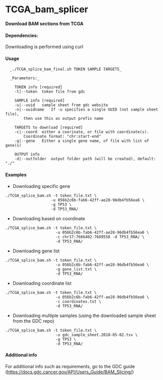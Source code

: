 # TCGA_bam_splicer

__Download BAM sections from TCGA__

#### __Dependencies:__

Downloading is performed using curl


#### __Usage__
```
  _./TCGA_splice_bam_final.sh TOKEN SAMPLE TARGETS_

  _Parameters:_
   
    TOKEN info [required]
    -t|--token	token file from gdc
    
    SAMPLE info [required]  
    -u|--uuid	sample sheet from gdc website
    -n|--uuidname	If -u specifies a single UUID (not sample sheet file),
        then use this as output prefix name

    TARGETS to download [required]
    -c|--coord	either a coorinate, or file with coordinate(s).
        Coordinate format: "chr:start-end"
    -g|--gene	Either a single gene name, of file with list of gene(s)

    OUTPUT info
    -d|--outfolder	output folder path (will be created), default: "./"
```

#### Examples

  * Downloading specific gene
  ```
./TCGA_splice_bam.sh -t token_file.txt \
                      -u 056b2c6b-fab6-42ff-ae28-96db4fb56ea6 \
                      -g TP53 \
                      -d TP53_RNA/
  ```
      
  * Downloading based on coordinate
```
./TCGA_splice_bam.sh -t token_file.txt \
                      -u 056b2c6b-fab6-42ff-ae28-96db4fb56ea6 \
                      -c chr17:7666402-7689550 -d TP53_RNA/ \
                      -d TP53_RNA/
```   
  * Downloading gene list
```
./TCGA_splice_bam.sh -t token_file.txt \
                      -u 056b2c6b-fab6-42ff-ae28-96db4fb56ea6 \
                      -g gene_list.txt \
                      -d TP53_RNA/
```   
  * Downloading coordinate list
```
./TCGA_splice_bam.sh -t token_file.txt \
                      -u 056b2c6b-fab6-42ff-ae28-96db4fb56ea6 \
                      -c coordinates.txt \
                      -d TP53_RNA/
```   
  * Downloading multiple samples (using the downloaded sample sheet from the GDC repo)
```
./TCGA_splice_bam.sh -t token_file.txt \
                      -u gdc_sample_sheet.2018-05-02.tsv \
                      -g TP53 \
                      -d TP53_RNA/
```

#### __Additional info__
For additional info such as requirements, go to the GDC guide (https://docs.gdc.cancer.gov/API/Users_Guide/BAM_Slicing/)
